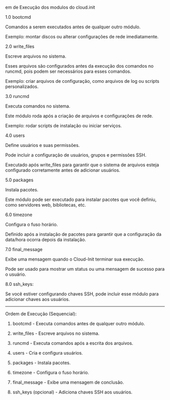 em de Execução dos modulos do cloud.init


1.0 bootcmd

Comandos a serem executados antes de qualquer outro módulo.

Exemplo: montar discos ou alterar configurações de rede imediatamente.


2.0 write_files

Escreve arquivos no sistema.

Esses arquivos são configurados antes da execução dos comandos no runcmd, pois podem ser necessários para esses comandos.

Exemplo: criar arquivos de configuração, como arquivos de log ou scripts personalizados.


3.0 runcmd

Executa comandos no sistema.

Este módulo roda após a criação de arquivos e configurações de rede.

Exemplo: rodar scripts de instalação ou iniciar serviços.


4.0 users

Define usuários e suas permissões.

Pode incluir a configuração de usuários, grupos e permissões SSH.

Executado após write_files para garantir que o sistema de arquivos esteja configurado corretamente antes de adicionar usuários.


5.0 packages

Instala pacotes.

Este módulo pode ser executado para instalar pacotes que você definiu, como servidores web, bibliotecas, etc.


6.0 timezone

Configura o fuso horário.

Definido após a instalação de pacotes para garantir que a configuração da data/hora ocorra depois da instalação.


7.0 final_message

Exibe uma mensagem quando o Cloud-Init terminar sua execução.

Pode ser usado para mostrar um status ou uma mensagem de sucesso para o usuário.


8.0 ssh_keys:

Se você estiver configurando chaves SSH, pode incluir esse módulo para adicionar chaves aos usuários.



---

Ordem de Execução (Sequencial):

1. bootcmd - Executa comandos antes de qualquer outro módulo.


2. write_files - Escreve arquivos no sistema.


3. runcmd - Executa comandos após a escrita dos arquivos.


4. users - Cria e configura usuários.


5. packages - Instala pacotes.


6. timezone - Configura o fuso horário.


7. final_message - Exibe uma mensagem de conclusão.


8. ssh_keys (opcional) - Adiciona chaves SSH aos usuários.
